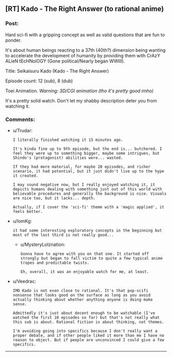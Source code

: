 ## [RT] Kado - The Right Answer (to rational anime)

### Post:

Hard sci-fi with a gripping concept as well as valid questions that are fun to ponder. 

It's about human beings reacting to a 37th (40th?) dimension being wanting to accelerate the development of humanity by providing them with CrAzY ALieN tEcHNolOGY (Gone political/Nearly began WWIII).

Title: Seikaisuru Kado (Kado - The Right Answer)

Episode count: 12 (sub), 8 (dub)

Toei Animation. *Warning: 3D/CGI animation (tho it's pretty good imho)*

It's a pretty solid watch. Don't let my shabby description deter you from watching it. 

### Comments:

- u/Trudar:
  ```
  I literally finished watching it 15 minutes ago.

  It's kinda fine up to 9th episode, but the end is... butchered. I feel they were up to something bigger, maybe some intrigues, but Shindo's (protagonist) abilities were... wasted.

  If they had more material, for maybe 20 episodes, and richer scenario, it had potential, but it just didn't live up to the hype it created.

  I may sound negative now, but I really enjoyed watching it, it depicts humans dealing with something just out of this world with believable procedures and generally the background is nice. Visuals are nice too, but it lacks... depth.

  Actually, if I cover the 'sci-fi' theme with a 'magic applied', it feels better.
  ```

- u/IomKg:
  ```
  it had some interesting exploratory concepts in the beginning but most of the last third is not really good...
  ```

  - u/MysteryLolznation:
    ```
    Gonna have to agree with you on that one. It started off strongly but began to fall victim to quite a few typical anime tropes and predictable twists.

    Eh, overall, it was an enjoyable watch for me, at least.
    ```

- u/Veedrac:
  ```
  IMO Kado is not even close to rational. It's that pop-scifi nonsense that looks good on the surface as long as you avoid actually thinking about whether anything anyone is doing make sense.

  Admittedly it's just about decent enough to be watchable (I've watched the first 10 episodes so far) but that's not really what this sub is about. Rational fiction is about thinking, not themes.

  I'm avoiding going into specifics because I don't really want a proper debate, and if other people liked it more than me I have no reason to object. But if people are unconvinced I could give a few specifics.
  ```

---

